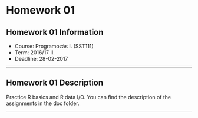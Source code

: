# Homework 01

## Homework 01 Information 

* Course: Programozás I. (SST111)
* Term: 2016/17 II.
* Deadline: 28-02-2017

---

## Homework 01 Description

Practice R basics and R data I/O. You can find the description of the assignments in the doc folder.

---

